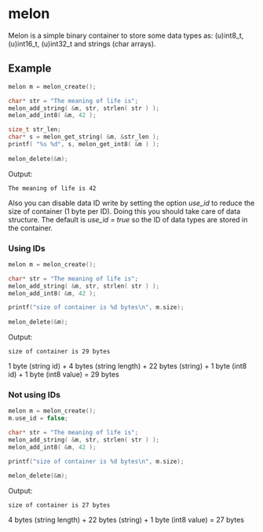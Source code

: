 # melon
Melon is a simple binary container to store some data types as: (u)int8_t, (u)int16_t, (u)int32_t and strings (char arrays).

## Example
```C
melon m = melon_create();

char* str = "The meaning of life is";
melon_add_string( &m, str, strlen( str ) );
melon_add_int8( &m, 42 );

size_t str_len;
char* s = melon_get_string( &m, &str_len );
printf( "%s %d", s, melon_get_int8( &m ) );
    
melon_delete(&m);
```

Output:
```
The meaning of life is 42
```

Also you can disable data ID write by setting the option _use_id_ to reduce the size of container (1 byte per ID). Doing this you should take care of data structure. The default is _use_id = true_ so the ID of data types are stored in the container.


### Using IDs
```C
melon m = melon_create();

char* str = "The meaning of life is";
melon_add_string( &m, str, strlen( str ) );
melon_add_int8( &m, 42 );

printf("size of container is %d bytes\n", m.size);
    
melon_delete(&m);
```

Output:
```
size of container is 29 bytes
```
1 byte (string id) + 4 bytes (string length) + 22 bytes (string) + 1 byte (int8 id) + 1 byte (int8 value) = 29 bytes

### Not using IDs
```C
melon m = melon_create();
m.use_id = false;

char* str = "The meaning of life is";
melon_add_string( &m, str, strlen( str ) );
melon_add_int8( &m, 42 );

printf("size of container is %d bytes\n", m.size);
    
melon_delete(&m);
```

Output:
```
size of container is 27 bytes
```
4 bytes (string length) + 22 bytes (string) + 1 byte (int8 value) = 27 bytes
